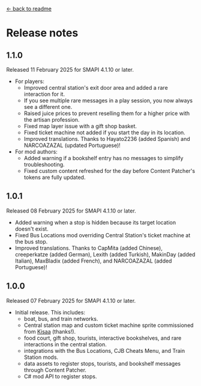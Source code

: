﻿[← back to readme](README.md)

# Release notes
## 1.1.0
Released 11 February 2025 for SMAPI 4.1.10 or later.

* For players:
  * Improved central station's exit door area and added a rare interaction for it.
  * If you see multiple rare messages in a play session, you now always see a different one.
  * Raised juice prices to prevent reselling them for a higher price with the artisan profession.
  * Fixed map layer issue with a gift shop basket.
  * Fixed ticket machine not added if you start the day in its location.
  * Improved translations. Thanks to Hayato2236 (added Spanish) and NARCOAZAZAL (updated Portuguese)!
* For mod authors:
  * Added warning if a bookshelf entry has no messages to simplify troubleshooting.
  * Fixed custom content refreshed for the day before Content Patcher's tokens are fully updated.

## 1.0.1
Released 08 February 2025 for SMAPI 4.1.10 or later.

* Added warning when a stop is hidden because its target location doesn't exist.
* Fixed Bus Locations mod overriding Central Station's ticket machine at the bus stop.
* Improved translations. Thanks to CapMita (added Chinese), creeperkatze (added German), Lexith (added Turkish), MakinDay (added Italian), MaxBladix (added French), and NARCOAZAZAL (added Portuguese)!

## 1.0.0
Released 07 February 2025 for SMAPI 4.1.10 or later.

- Initial release. This includes:
  - boat, bus, and train networks.
  - Central station map and custom ticket machine sprite commissioned from [Kisaa](https://next.nexusmods.com/profile/crystalinerose) (thanks!).
  - food court, gift shop, tourists, interactive bookshelves, and rare interactions in the central station.
  - integrations with the Bus Locations, CJB Cheats Menu, and Train Station mods.
  - data assets to register stops, tourists, and bookshelf messages through Content Patcher.
  - C# mod API to register stops.
